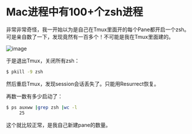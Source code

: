 # Mac进程中有100+个zsh进程

非常非常奇怪，我一开始以为是自己在Tmux里面开的每个Pane都开启一个zsh。可是亲自数了一下，发现竟然有一百多个！不可能是我在Tmux里面建的。

![image](https://user-images.githubusercontent.com/14041622/43246000-deabb418-90e2-11e8-9600-f9bb66e20794.png)

于是退出Tmux，关闭所有zsh：
```sh
$ pkill -9 zsh
```

然后重启Tmux，发现session会话丢失了。只能用Resurrect恢复。

再数一数有多少启动了：
```sh
$ ps auxww |grep zsh |wc -l 
     25
```

这个就比较正常，是我自己新建pane的数量。
